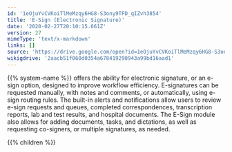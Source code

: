 ```yaml
---
id: '1eOjuYvCVKoiTlMeMzqy6HG8-S3ony9TFD_qIZvh3854'
title: 'E-Sign (Electronic Signature)'
date: '2020-02-27T20:10:15.661Z'
version: 27
mimeType: 'text/x-markdown'
links: []
source: 'https://drive.google.com/open?id=1eOjuYvCVKoiTlMeMzqy6HG8-S3ony9TFD_qIZvh3854'
wikigdrive: '2aacb51f060d0354a678419290943a99bd16aad1'
---
```

{{% system-name %}} offers the ability for electronic signature, or an e-sign option, designed to improve workflow efficiency. E-signatures can be requested manually, with notes and comments, or automatically, using e-sign routing rules. The built-in alerts and notifications allow users to review e-sign requests and queues, completed correspondences, transcription reports, lab and test results, and hospital documents. The E-Sign module also allows for adding documents, tasks, and dictations, as well as requesting co-signers, or multiple signatures, as needed.

{{% children %}}
